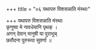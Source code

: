 +++
title = "०६ यथापरु विशसन्नाति मंस्थाः"

+++
यथापरु विशसन्नाति मंस्थाः  
कृणुष्वा मे नावधेयानि पृथक् ।  
अगन् देवान् मानुषी या पुराभूच्  
छतौदना पुरुरूपा सुवर्णा ॥